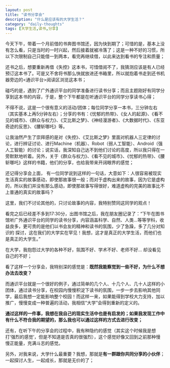 ```yaml
---
layout: post
title: "读书分享会"
description: "什么是应该有的大学生活？"
category: "daily-thoughts"
tags: [大学生活,读书,分享]
---
```

今天下午，带着一个月前借的书奔图书馆还，因为快到期了；可惜的是，基本上没有怎么看，只是当时的一时兴起，然后接着就被冷落了；这是一种不好的习惯，所以下次限制自己只能借一到两本，看完再继续借，以此来达到看书的专注和质量；

还书之后，想要重新再借《失控》这本书，可惜借阅不了，我猜测应该是有人已经预订这本书了。可是又不舍将书那么快就放进还书箱里，所以就抱着书走到还书机器旁边的<通识平台>阅读区浏览这本书；

碰巧的是，遇到了广外通识平台的同学准备进行读书分享；而且主题刚好有同学分享到这本书的内容，于是，整个下午都是在听通识平台的同学分享读书心得；

不得不说，这是一个很有意义的活动/团体；每位同学分享一本书，三分钟左右（其实基本上再5分钟左右）；分享的书有：《忧郁的热带》、《女人的起源》、《看不见的城市》、《群众与权力》、《艾比斯之梦》、《神经漫游者》、《大数据时代》、《东亚奇迹的反思》、《腰斩哪吒》等。

让我油然产生了崇拜感的是对《失控》、《艾比斯之梦》里面对机器人三定律的讨论，进行辨证讨论、进行Machine（机器）、Robot（弱人工智能）、Android（强人工智能）的讨论；说实话，我深知自己达不到他们讨论的高度，所以我只得在一旁默默地听着。另外，关于《群众与权力》、《看不见的城市》、《忧郁的热带》、《腰斩哪吒》这样的书籍，他们的分享，也给我带来开阔眼界的感觉；

还记得分享会上面， 有一位同学说到这样的一句话，大意如下：人很容易被现实生活真实的故事感动，即使那故事很一般；而对于虚构出来的故事，因为它是虚构的，所以我们并没有那么感动，即使那故事写得很好，难道虚构的完美的故事比不上普通的真实的故事吗？

这里，我们不讨论其他的，只讨论故事的内容，我特别赞同这同学的观点！

看完之后已经差不多到17:30分，出图书馆之后，我在朋友圈记录了：“下午在图书馆听广外通识平台的同学的读书分享，内容涵盖科学、自然、人类...等等学科，收益良多，更可贵的是他们以书会友的精神和读书的氛围，少了急躁，多了几分对知识的 探讨，这在我们的大学实在罕见！我想，这才是真正的大学生活，而他们也是真正的大学生。”

在大学，我抱怨过大学的各种不好，氛围不好、学术不好、老师不好... 却没看见自己的不好； 

看了这样一个分享会，我特别深的感觉是：**既然我能察觉到一些不好，为什么不想办法去改变？**

而通识平台就是一个很好的例子，通过简单的几个人、十几个人、几十人这样的小团体，通过读书分享，在校园内慢慢积淀下读书的氛围，一步一步去影响其他同学，最后我想一定能影响整个校园！而这样一来，如果能得到学校大力支持，加以推广，慢慢变成一种普遍的活动，我相信“大学”会得到重新的定义的。

**通过这样的一件事，我想在我自己的现实生活中也是有启发的；如果我发现工作中有什么不符合我的期望的，那么我也可以通过这样的方式去进行改变；**

还有，在听下午的分享会的过程中，我有种隐约的感觉（其实这个时候我是想打‘强烈的感觉’，但是不知道是否真的很强烈），这个感觉好像又回到之前那种慢慢正能量，充满斗志的感觉。

另外，对我来说，大学什么最重要？我想，那就是**有一群跟你共同分享的小伙伴**；一起探讨人生，一起成长，那就是无价的了；
